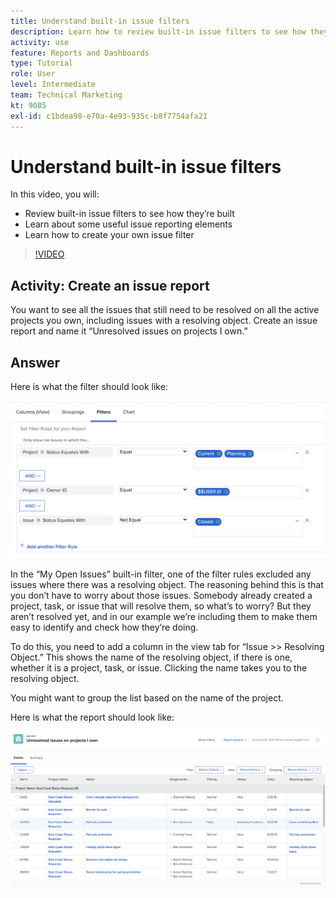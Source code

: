 ```yaml
---
title: Understand built-in issue filters
description: Learn how to review built-in issue filters to see how they’re built and create your own issue filter in [!DNL  Workfront].
activity: use
feature: Reports and Dashboards
type: Tutorial
role: User
level: Intermediate
team: Technical Marketing
kt: 9085
exl-id: c1bdea98-e70a-4e93-935c-b8f7754afa21
---
```

# Understand built-in issue filters

In this video, you will:

* Review built-in issue filters to see how they’re built 
* Learn about some useful issue reporting elements 
* Learn how to create your own issue filter 

>[!VIDEO](https://video.tv.adobe.com/v/336819/?quality=12)

## Activity: Create an issue report

You want to see all the issues that still need to be resolved on all the active projects you own, including issues with a resolving object. Create an issue report and name it “Unresolved issues on projects I own.”  

## Answer

Here is what the filter should look like: 

![An image of the screen to create an issue filter](assets/opening-built-in-issue-filters-1.png)

In the “My Open Issues” built-in filter, one of the filter rules excluded any issues where there was a resolving object. The reasoning behind this is that you don’t have to worry about those issues. Somebody already created a project, task, or issue that will resolve them, so what’s to worry? But they aren’t resolved yet, and in our example we’re including them to make them easy to identify and check how they’re doing. 

To do this, you need to add a column in the view tab for “Issue >> Resolving Object.” This shows the name of the resolving object, if there is one, whether it is a project, task, or issue. Clicking the name takes you to the resolving object. 

You might want to group the list based on the name of the project. 

Here is what the report should look like: 

![An image of an issue report](assets/opening-built-in-issue-filters-2.png)
